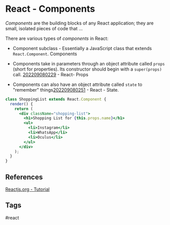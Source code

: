 # React - Components

*Components* are the building blocks of any React application; they are small, isolated pieces of code that ...

There are various types of *components* in React:

* Component subclass - Essentially a JavaScript class that extends `React.Component`. Components 

* Components take in parameters through an object attribute called `props` (short for properties). Its constructor should begin with a `super(props)` call. [202209080229](../202209080229) - React- Props  

* Components can also have an object attribute called `state` to "remember" things[202209080251](../202209080251) - React - State.

```jsx
class ShoppingList extends React.Component {
  render() {
    return (
      <div className="shopping-list">
        <h1>Shopping List for {this.props.name}</h1>
        <ul>
          <li>Instagram</li>
          <li>WhatsApp</li>
          <li>Oculus</li>
        </ul>
      </div>
    );
  }
}
```

## References
[Reactjs.org - Tutorial](https://reactjs.org/tutorial/tutorial.html#overview)

## Tags
#react
